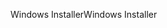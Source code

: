 <span data-ttu-id="ac79c-101">Windows Installer</span><span class="sxs-lookup"><span data-stu-id="ac79c-101">Windows Installer</span></span>